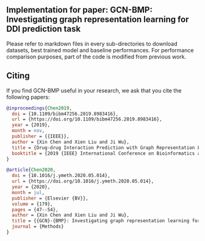 ## Implementation for paper: GCN-BMP: Investigating graph representation learning for DDI prediction task

Please refer to markdown files in every sub-directories to download datasets, best trained model and baseline performances. For performance comparison purposes, part of the code is modified from previous work.


## Citing

If you find GCN-BMP useful in your research, we ask that you cite the following papers:
```bibtex
@inproceedings{Chen2019,
  doi = {10.1109/bibm47256.2019.8983416},
  url = {https://doi.org/10.1109/bibm47256.2019.8983416},
  year = {2019},
  month = nov,
  publisher = {{IEEE}},
  author = {Xin Chen and Xien Liu and Ji Wu},
  title = {Drug-drug Interaction Prediction with Graph Representation Learning},
  booktitle = {2019 {IEEE} International Conference on Bioinformatics and Biomedicine ({BIBM})}
}

@article{Chen2020,
  doi = {10.1016/j.ymeth.2020.05.014},
  url = {https://doi.org/10.1016/j.ymeth.2020.05.014},
  year = {2020},
  month = jul,
  publisher = {Elsevier {BV}},
  volume = {179},
  pages = {47--54},
  author = {Xin Chen and Xien Liu and Ji Wu},
  title = {{GCN}-{BMP}: Investigating graph representation learning for {DDI} prediction task},
  journal = {Methods}
}

```

